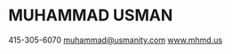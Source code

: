<h1>MUHAMMAD <span class="last">USMAN</span></h1>
<div class="contact_info">
<span id="phone">
415-305-6070
</span>
<span id="email">
<a href="mailto:muhammad@usmanity.com">muhammad@usmanity.com</a>
</span>
<span id="website">
<a href="http://mhmd.us">
www.mhmd.us
</a>
</span>
</div>
